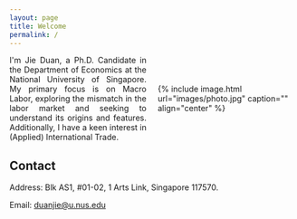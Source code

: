 ```yaml
---
layout: page
title: Welcome
permalink: /
---
```


<style>
  .container {
    display: flex;
    align-items: center;
    flex-wrap: wrap;
  }
  .text {
    flex: 1;
    text-align: justify;
    margin-right: 10px;
  }
  .image {
    flex: 1;
    margin-left: 10px;
  }
  .image img {
    width: 300px;
    height: auto;
  }

  /* 媒体查询，针对不同屏幕尺寸进行调整 */
  @media (max-width: 768px) {
    .text, .image {
      flex: 1 100%;
      margin: 0;
    }
    .text {
      text-align: justify; /* 使手机浏览时文字两侧对齐 */
      margin-left: 15px; /* 左侧距离屏幕10px */
      margin-right: 15px; /* 右侧距离屏幕10px */
    }
    .image {
      margin-top: 20px;
      width: calc(100% - 20px); /* 照片宽度比屏幕窄20px */
      max-width: 300px; /* 最大宽度限制 */
      margin-left: 10px; /* 左侧距离屏幕10px */
      margin-right: 10px; /* 右侧距离屏幕10px */
    }
    .image img {
      width: 100%;
      height: auto;
    }
  }
</style>

<div class="container">
  <div class="text">
  I'm Jie Duan, a Ph.D. Candidate in the Department of Economics at the National University of Singapore. My primary focus is on Macro Labor, exploring the mismatch in the labor market and seeking to understand its origins and features. Additionally, I have a keen interest in (Applied) International Trade.
    
  </div>
  <div class="image">
    {% include image.html url="images/photo.jpg" caption="" align="center" %}
  </div>
</div>






## Contact
Address: Blk AS1, #01-02, 1 Arts Link, Singapore 117570.  

Email: duanjie@u.nus.edu

